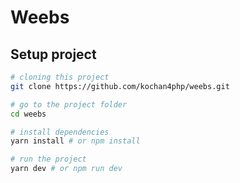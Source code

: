 # Weebs

## Setup project

```bash
# cloning this project
git clone https://github.com/kochan4php/weebs.git

# go to the project folder
cd weebs

# install dependencies
yarn install # or npm install

# run the project
yarn dev # or npm run dev
```
